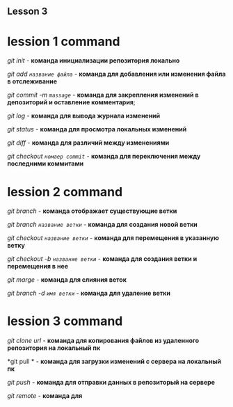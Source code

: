 ## Lesson 3

# lession 1 command

*git init* - **команда инициализации репозитория локально**

*git add `название файла`* - **команда для добавления или изменения файла в отслеживание**

*git commit -m `massage`* - **команда для закрепления изменений в депозиторий и оставление комментария**;

*git log* - **команда для вывода журнала изменений**

*git status* - **команда для просмотра локальных изменений**

*git diff* - **команда для различий между изменениями**

*git checkout `номаер commit`* - **команда для переключения между последними коммитами**

# lession 2 command

*git branch* - **команда отображает существующие ветки**

*git branch `название ветки`* - **команда для создания новой ветки**

*git checkout `название ветки`* - **команда для перемещения в указанную ветку**

*git checkout -b `название ветки`* - **команда для создания ветки и перемещения в нее**

*git marge* - **команда для слияния веток**

*git branch -d `имя ветки`* - **команда для удаление ветки**

# lession 3 command

*git clone url* - **команда для копирования файлов из удаленного репозитория на локальный пк**

*git pull * - **команда для загрузки изменений с сервера на локальный пк**

*git push* - **команда для отправки данных в репозиторый на сервере**

*git remote* - **команда для**